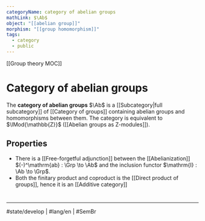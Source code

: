 ```yaml
---
categoryName: category of abelian groups
mathLink: $\Ab$
object: "[[abelian group]]"
morphism: "[[group homomorphism]]"
tags:
  - category
  - public
---
```


[[Group theory MOC]]
# Category of abelian groups

The **category of abelian groups** $\Ab$ is a [[Subcategory|full subcategory]] of [[Category of groups]] containing abelian groups and homomorphisms between them.
The category is equivalent to $\lMod{\mathbb{Z}}$ ([[Abelian groups as Z-modules]]).

## Properties

- There is a [[Free-forgetful adjunction]] between the [[Abelianization]] $(-)^\mathrm{ab} : \Grp \to \Ab$ and the inclusion functor $\mathrm{I} : \Ab \to \Grp$.
- Both the finitary product and coproduct is the [[Direct product of groups]], hence it is an [[Additive category]]

#
---
#state/develop | #lang/en | #SemBr
